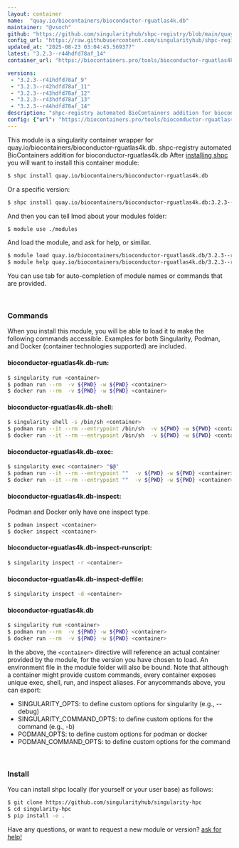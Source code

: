 ```yaml
---
layout: container
name:  "quay.io/biocontainers/bioconductor-rguatlas4k.db"
maintainer: "@vsoch"
github: "https://github.com/singularityhub/shpc-registry/blob/main/quay.io/biocontainers/bioconductor-rguatlas4k.db/container.yaml"
config_url: "https://raw.githubusercontent.com/singularityhub/shpc-registry/main/quay.io/biocontainers/bioconductor-rguatlas4k.db/container.yaml"
updated_at: "2025-08-23 03:04:45.569377"
latest: "3.2.3--r44hdfd78af_14"
container_url: "https://biocontainers.pro/tools/bioconductor-rguatlas4k.db"

versions:
 - "3.2.3--r41hdfd78af_9"
 - "3.2.3--r42hdfd78af_11"
 - "3.2.3--r43hdfd78af_12"
 - "3.2.3--r43hdfd78af_13"
 - "3.2.3--r44hdfd78af_14"
description: "shpc-registry automated BioContainers addition for bioconductor-rguatlas4k.db"
config: {"url": "https://biocontainers.pro/tools/bioconductor-rguatlas4k.db", "maintainer": "@vsoch", "description": "shpc-registry automated BioContainers addition for bioconductor-rguatlas4k.db", "latest": {"3.2.3--r44hdfd78af_14": "sha256:26f6770dd40ee65f3c2ebc20a8f598bd889154d9fc7cca874efcc5c8073449a9"}, "tags": {"3.2.3--r41hdfd78af_9": "sha256:e0431d918120c3a827095b5b42403f3809da76dd780345e95329199bd8ed1e7e", "3.2.3--r42hdfd78af_11": "sha256:cbd66317c4ef8a4b99300ea9722a9688dd43e6ce1c426ba11ce95a9656f2a3aa", "3.2.3--r43hdfd78af_12": "sha256:899f1222b6ff8a49cf91b9c34e4a71f6892f2db3e0db77304b4378f37e5d27f8", "3.2.3--r43hdfd78af_13": "sha256:640d12dd2037f8b3aad67425cfdc1f8d70f38a74df8182931913a6ccd2314db9", "3.2.3--r44hdfd78af_14": "sha256:26f6770dd40ee65f3c2ebc20a8f598bd889154d9fc7cca874efcc5c8073449a9"}, "docker": "quay.io/biocontainers/bioconductor-rguatlas4k.db"}
---
```


This module is a singularity container wrapper for quay.io/biocontainers/bioconductor-rguatlas4k.db.
shpc-registry automated BioContainers addition for bioconductor-rguatlas4k.db
After [installing shpc](#install) you will want to install this container module:


```bash
$ shpc install quay.io/biocontainers/bioconductor-rguatlas4k.db
```

Or a specific version:

```bash
$ shpc install quay.io/biocontainers/bioconductor-rguatlas4k.db:3.2.3--r44hdfd78af_14
```

And then you can tell lmod about your modules folder:

```bash
$ module use ./modules
```

And load the module, and ask for help, or similar.

```bash
$ module load quay.io/biocontainers/bioconductor-rguatlas4k.db/3.2.3--r44hdfd78af_14
$ module help quay.io/biocontainers/bioconductor-rguatlas4k.db/3.2.3--r44hdfd78af_14
```

You can use tab for auto-completion of module names or commands that are provided.

<br>

### Commands

When you install this module, you will be able to load it to make the following commands accessible.
Examples for both Singularity, Podman, and Docker (container technologies supported) are included.

#### bioconductor-rguatlas4k.db-run:

```bash
$ singularity run <container>
$ podman run --rm  -v ${PWD} -w ${PWD} <container>
$ docker run --rm  -v ${PWD} -w ${PWD} <container>
```

#### bioconductor-rguatlas4k.db-shell:

```bash
$ singularity shell -s /bin/sh <container>
$ podman run --it --rm --entrypoint /bin/sh  -v ${PWD} -w ${PWD} <container>
$ docker run --it --rm --entrypoint /bin/sh  -v ${PWD} -w ${PWD} <container>
```

#### bioconductor-rguatlas4k.db-exec:

```bash
$ singularity exec <container> "$@"
$ podman run --it --rm --entrypoint ""  -v ${PWD} -w ${PWD} <container> "$@"
$ docker run --it --rm --entrypoint ""  -v ${PWD} -w ${PWD} <container> "$@"
```

#### bioconductor-rguatlas4k.db-inspect:

Podman and Docker only have one inspect type.

```bash
$ podman inspect <container>
$ docker inspect <container>
```

#### bioconductor-rguatlas4k.db-inspect-runscript:

```bash
$ singularity inspect -r <container>
```

#### bioconductor-rguatlas4k.db-inspect-deffile:

```bash
$ singularity inspect -d <container>
```



#### bioconductor-rguatlas4k.db

```bash
$ singularity run <container>
$ podman run --rm  -v ${PWD} -w ${PWD} <container>
$ docker run --rm  -v ${PWD} -w ${PWD} <container>
```


In the above, the `<container>` directive will reference an actual container provided
by the module, for the version you have chosen to load. An environment file in the
module folder will also be bound. Note that although a container
might provide custom commands, every container exposes unique exec, shell, run, and
inspect aliases. For anycommands above, you can export:

 - SINGULARITY_OPTS: to define custom options for singularity (e.g., --debug)
 - SINGULARITY_COMMAND_OPTS: to define custom options for the command (e.g., -b)
 - PODMAN_OPTS: to define custom options for podman or docker
 - PODMAN_COMMAND_OPTS: to define custom options for the command

<br>

### Install

You can install shpc locally (for yourself or your user base) as follows:

```bash
$ git clone https://github.com/singularityhub/singularity-hpc
$ cd singularity-hpc
$ pip install -e .
```

Have any questions, or want to request a new module or version? [ask for help!](https://github.com/singularityhub/singularity-hpc/issues)
